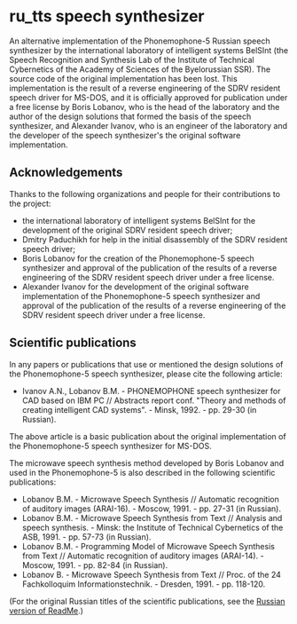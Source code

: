 # ru_tts speech synthesizer

An alternative implementation of the Phonemophone-5 Russian speech
synthesizer by the international laboratory of intelligent systems
BelSInt (the Speech Recognition and Synthesis Lab of the Institute of
Technical Cybernetics of the Academy of Sciences of the Byelorussian
SSR). The source code of the original implementation has been lost.
This implementation is the result of a reverse engineering of
the SDRV resident speech driver for MS-DOS, and it is officially
approved for publication under a free license by Boris Lobanov, who is
the head of the laboratory and the author of the design solutions that
formed the basis of the speech synthesizer, and Alexander Ivanov,
who is an engineer of the laboratory and the developer of
the speech synthesizer's the original software implementation.

## Acknowledgements

Thanks to the following organizations and people for their contributions to the project:

* the international laboratory of intelligent systems BelSInt for the
  development of the original SDRV resident speech driver;
* Dmitry Paduchikh for help in the initial disassembly of the SDRV
  resident speech driver;
* Boris Lobanov for the creation of the Phonemophone-5 speech
  synthesizer and approval of the publication of the results of a
  reverse engineering of the SDRV resident speech driver under a free
  license.
* Alexander Ivanov for the development of the original software
  implementation of the Phonemophone-5 speech synthesizer and
  approval of the publication of the results of a reverse engineering
  of the SDRV resident speech driver under a free license.

## Scientific publications

In any papers or publications that use or mentioned the design solutions of the Phonemophone-5 speech synthesizer, please cite the following article:

* Ivanov A.N., Lobanov B.M. - PHONEMOPHONE speech synthesizer for CAD
  based on IBM PC // Abstracts report conf. "Theory and methods of
  creating intelligent CAD systems". - Minsk, 1992. - pp. 29-30 (in
  Russian).

The above article is a basic publication about the original
implementation of the Phonemophone-5 speech synthesizer for MS-DOS.

The microwave speech synthesis  method developed by Boris Lobanov and
used in the Phonemophone-5 is also described in the following
scientific publications:

* Lobanov B.M. - Microwave Speech Synthesis // Automatic recognition
  of auditory images (ARAI-16). - Moscow, 1991. - pp. 27-31 (in
  Russian).
* Lobanov B.M. - Microwave Speech Synthesis from Text // Analysis and
  speech synthesis. - Minsk: the Institute of Technical Cybernetics of
  the ASB, 1991. - pp. 57-73 (in Russian).
* Lobanov B.M. - Programming Model of Microwave Speech Synthesis from
  Text // Automatic recognition of auditory images (ARAI-14). -
  Moscow, 1991. - pp. 82-84 (in Russian).
* Lobanov B. - Microwave Speech Synthesis from Text // Proc. of the 24
  Fachkolloquim Informationstechnik. - Dresden, 1991. - pp. 118-120.

(For the original Russian titles of the scientific publications, see
the [Russian version of ReadMe](README_RU.md).)
